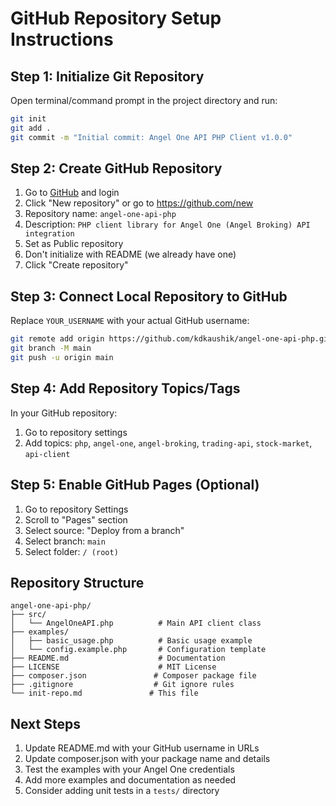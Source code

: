 # GitHub Repository Setup Instructions

## Step 1: Initialize Git Repository

Open terminal/command prompt in the project directory and run:

```bash
git init
git add .
git commit -m "Initial commit: Angel One API PHP Client v1.0.0"
```

## Step 2: Create GitHub Repository

1. Go to [GitHub](https://github.com) and login
2. Click "New repository" or go to https://github.com/new
3. Repository name: `angel-one-api-php`
4. Description: `PHP client library for Angel One (Angel Broking) API integration`
5. Set as Public repository
6. Don't initialize with README (we already have one)
7. Click "Create repository"

## Step 3: Connect Local Repository to GitHub

Replace `YOUR_USERNAME` with your actual GitHub username:

```bash
git remote add origin https://github.com/kdkaushik/angel-one-api-php.git
git branch -M main
git push -u origin main
```

## Step 4: Add Repository Topics/Tags

In your GitHub repository:
1. Go to repository settings
2. Add topics: `php`, `angel-one`, `angel-broking`, `trading-api`, `stock-market`, `api-client`

## Step 5: Enable GitHub Pages (Optional)

1. Go to repository Settings
2. Scroll to "Pages" section
3. Select source: "Deploy from a branch"
4. Select branch: `main`
5. Select folder: `/ (root)`

## Repository Structure

```
angel-one-api-php/
├── src/
│   └── AngelOneAPI.php          # Main API client class
├── examples/
│   ├── basic_usage.php          # Basic usage example
│   └── config.example.php       # Configuration template
├── README.md                    # Documentation
├── LICENSE                      # MIT License
├── composer.json               # Composer package file
├── .gitignore                  # Git ignore rules
└── init-repo.md               # This file
```

## Next Steps

1. Update README.md with your GitHub username in URLs
2. Update composer.json with your package name and details
3. Test the examples with your Angel One credentials
4. Add more examples and documentation as needed
5. Consider adding unit tests in a `tests/` directory